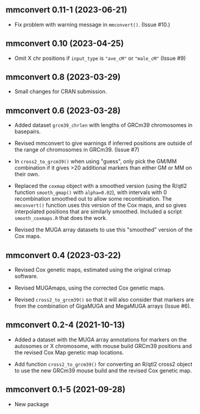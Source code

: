 ## mmconvert 0.11-1 (2023-06-21)

- Fix problem with warning message in `mmconvert()`.
  (Issue #10.)


## mmconvert 0.10 (2023-04-25)

- Omit X chr positions if `input_type` is `"ave_cM"` or `"male_cM"`
  (Issue #9)


## mmconvert 0.8 (2023-03-29)

- Small changes for CRAN submission.


## mmconvert 0.6 (2023-03-28)

- Added dataset `grcm39_chrlen` with lengths of GRCm39 chromosomes
  in basepairs.

- Revised mmconvert to give warnings if inferred positions are outside
  of the range of chromosomes in GRCm39. (Issue #7)

- In `cross2_to_grcm39()` when using "guess", only pick the GM/MM
  combination if it gives >20 additional markers than either GM or MM
  on their own.

- Replaced the `coxmap` object with a smoothed version (using the
  R/qtl2 function `smooth_gmap()` with `alpha=0.02`), with intervals
  with 0 recombination smoothed out to allow some recombination. The `mmconvert()`
  function uses this version of the Cox maps, and so gives
  interpolated positions that are similarly smoothed.
  Included a script `smooth_coxmaps.R` that does the work.

- Revised the MUGA array datasets to use this "smoothed" version of the
  Cox maps.


## mmconvert 0.4 (2023-03-22)

- Revised Cox genetic maps, estimated using the original crimap software.

- Revised MUGAmaps, using the corrected Cox genetic maps.

- Revised `cross2_to_grcm39()` so that it will also consider that
  markers are from the combination of GigaMUGA and MegaMUGA arrays
  (Issue #6).


## mmconvert 0.2-4 (2021-10-13)

- Added a dataset with the MUGA array annotations for markers on the
  autosomes or X chromosome, with mouse build GRCm39 positions and
  the revised Cox Map genetic map locations.

- Add function `cross2_to_grcm39()` for converting an R/qtl2 cross2
  object to use the new GRCm39 mouse build and the revised Cox genetic
  map.


## mmconvert 0.1-5 (2021-09-28)

- New package
